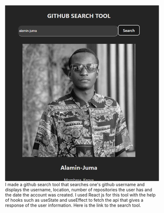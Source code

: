 ![alt text](https://github.com/parmenas-mukururi/React/blob/github-search-tool/Screenshot%202024-01-30%20085804.png)
I made a github search tool that searches one's github username and displays the username, location, number of repositories the user has and the date the account was created. I used React js for this tool with the help of hooks such as useState and useEffect to fetch the api that gives a response of the user information. 
Here is the link to the search tool.

